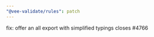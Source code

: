 ```yaml
---
"@vee-validate/rules": patch
---
```


fix: offer an all export with simplified typings closes #4766
